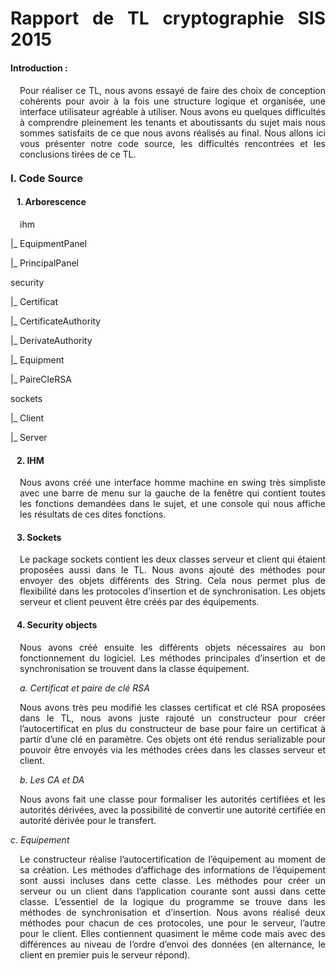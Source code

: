 <div style="text-align:justify">

<h1>Rapport de TL cryptographie SIS 2015</h1>

<h4 style="margin-top:20px">Introduction :</h4>

<p style="margin-left:15px">
Pour réaliser ce TL, nous avons essayé de faire des choix de conception cohérents pour avoir à la fois une structure logique et organisée, une interface utilisateur agréable à utiliser. Nous avons eu quelques difficultés à comprendre pleinement les tenants et aboutissants du sujet mais nous sommes satisfaits de ce que nous avons réalisés au final. Nous allons ici vous présenter notre code source, les difficultés rencontrées et les conclusions tirées de ce TL.
</p>

<h3 style="margin-top:20px">I.	Code Source</em>

  <h4 style="margin-left:10px">1.	Arborescence</h4>
<p style="margin-left:15px">
ihm

|_	  EquipmentPanel

|_	  PrincipalPanel

security

|_	  Certificat

|_	  CertificateAuthority

|_	  DerivateAuthority

|_	  Equipment

|_	  PaireCleRSA

sockets

|_	  Client

|_	  Server
</p>

  <h4 style="margin-left:10px">2.	IHM</h4>

<p style="margin-left:15px">
Nous avons créé une interface homme machine en swing très simpliste avec une barre de menu sur la gauche de la fenêtre qui contient toutes les fonctions demandées dans le sujet, et une console qui nous affiche les résultats de ces dites fonctions.
</p>

  <h4 style="margin-left:10px">3.	Sockets</h4>
  
<p style="margin-left:15px">
Le package sockets contient les deux classes serveur et client qui étaient proposées aussi dans le TL. Nous avons ajouté des méthodes pour envoyer des objets différents des String. Cela nous permet plus de flexibilité dans les protocoles d’insertion et de synchronisation. Les objets serveur et client peuvent être créés par des équipements.
</p>

  <h4 style="margin-left:10px">4.	Security objects</h4>

<p style="margin-left:15px">
Nous avons créé ensuite les différents objets nécessaires au bon fonctionnement du logiciel. Les méthodes principales d’insertion et de synchronisation se trouvent dans la classe équipement.
</p>

  <em style="margin-left:15px">a.	Certificat et paire de clé RSA</em>
  
<p style="margin-left:15px">
Nous avons très peu modifié les classes certificat et clé RSA proposées dans le TL, nous  avons juste rajouté un constructeur pour créer l’autocertificat en plus du constructeur de base pour faire un certificat à partir d’une clé en paramètre. Ces objets ont été rendus serializable pour pouvoir être envoyés via les méthodes crées dans les classes serveur et client.
</p>

  <em style="margin-left:15px">b.	Les CA et DA</em>
  
<p style="margin-left:15px">
Nous avons fait une classe pour formaliser les autorités certifiées et les autorités dérivées, avec la possibilité de convertir une autorité certifiée en autorité dérivée pour le transfert.
</p>

  <em stlye="margin-left:15px">c.	Equipement</em>

<p style="margin-left:15px">
Le constructeur réalise l’autocertification de l’équipement au moment de sa création.
Les méthodes d’affichage des informations de l’équipement sont aussi incluses dans cette classe. Les méthodes pour créer un serveur ou un client dans l’application courante sont aussi dans cette classe.
L’essentiel de la logique du programme se trouve dans les méthodes de synchronisation et d’insertion. Nous avons réalisé deux méthodes pour chacun de ces protocoles, une pour le serveur, l’autre pour le client. Elles contiennent quasiment le même code mais avec des différences au niveau de l’ordre d’envoi des données (en alternance, le client en premier puis le serveur répond).
</p>

</div>
